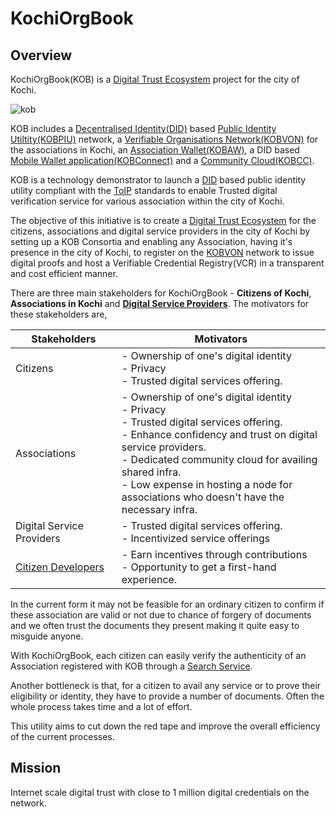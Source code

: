 # KochiOrgBook

## Overview

KochiOrgBook(KOB) is a [Digital Trust Ecosystem](./gf_controlled/glossary.md#digital-trust-ecosystem) project for the city of Kochi. 

![kob](Mentorship_Jan-June_2021/docs/images/kob_icon.jpg)

KOB includes a [Decentralised Identity(DID)](gf_controlled/glossary.md#did--decentralized-identifier) based [Public Identity Utiltity(KOBPIU)](gf_info/sub_projects.md#kochiorgbook-public-identity-utility-kobpiu) network, a [Verifiable Organisations Network(KOBVON)](gf_info/sub_projects.md#kobvon) for the associations in Kochi, an [Association Wallet(KOBAW)](./gf_info/sub_projects.md#kochiorgbook-association-wallet-kobaw), a DID based [Mobile Wallet application(KOBConnect)](gf_info/sub_projects.md#kobconnect) and a [Community Cloud(KOBCC)](gf_info/sub_projects.md#kochiorgbook-community-cloud-kobcc). 

KOB is a technology demonstrator to launch a [DID](gf_controlled/glossary.md#did--decentralized-identifier) based public identity utility compliant with the [ToIP](gf_controlled/glossary.md#toip-trust-over-ip-foundation) standards to enable Trusted digital verification service for various association within the city of Kochi.​

The objective of this initiative is to create a [Digital Trust Ecosystem](./gf_controlled/glossary.md#digital-trust-ecosystem) for the citizens, associations and digital service providers in the city of Kochi by setting up a KOB Consortia and enabling any Association, having it's presence in the city of Kochi, to register on the [KOBVON](gf_info/sub_projects.md#kobvon) network to issue digital proofs and host a Verifiable Credential Registry(VCR) in a transparent and cost efficient manner. 

There are three main stakeholders for KochiOrgBook - **Citizens of Kochi**, **Associations in Kochi** and [**Digital Service Providers**](gf_controlled/glossary.md#digital-service-providers). The motivators for these stakeholders are,

<!-- * Ownership of one's digital identity.
* Privacy.
* Trusted digital services offering.
* Low expense in hosting a node for associations who doesn't have the necessary infra.
* Enhance confidency and trust on digital service providers.
* Dedicated community cloud for availing shared infra.
* DSPs will get an access to citizens. -->

| <center>Stakeholders</center> | <center>Motivators</center> |
| ------ | ------ |
| Citizens | - Ownership of one's digital identity </br> - Privacy </br> - Trusted digital services offering. |
| Associations | - Ownership of one's digital identity </br> - Privacy </br> - Trusted digital services offering. </br> - Enhance confidency and trust on digital service providers. </br> - Dedicated community cloud for availing shared infra. </br> - Low expense in hosting a node for </br>associations who doesn't have the necessary infra. |
| Digital Service Providers | - Trusted digital services offering. </br> - Incentivized service offerings |
| [Citizen Developers](gf_controlled/glossary.md#citizen-developers) | - Earn incentives through contributions </br> - Opportunity to get a first-hand experience. |

In the current form it may not be feasible for an ordinary citizen to confirm if these association are valid or not due to chance of forgery of documents and we often trust the documents they present making it quite easy to misguide anyone.

With KochiOrgBook, each citizen can easily verify the authenticity of an Association registered with KOB through a [Search Service](gf_info/sub_projects.md#kobsearch).

Another bottleneck is that, for a citizen to avail any service or to prove their eligibility or identity, they have to provide a number of documents. Often the whole process takes time and a lot of effort.

This utility aims to cut down the red tape and improve the overall efficiency of the current processes.


## Mission

Internet scale digital trust with close to 1 million digital credentials on the network.​
